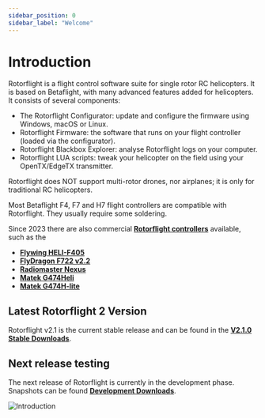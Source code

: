 ```yaml
---
sidebar_position: 0
sidebar_label: "Welcome"
---
```


# Introduction

Rotorflight is a flight control software suite for single rotor RC helicopters. It is based on Betaflight, with many advanced features added for helicopters. It consists of several components:

* The Rotorflight Configurator: update and configure the firmware using Windows, macOS or Linux.
* Rotorflight Firmware: the software that runs on your flight controller (loaded via the configurator).
* Rotorflight Blackbox Explorer: analyse Rotorflight logs on your computer.
* Rotorflight LUA scripts: tweak your helicopter on the field using your OpenTX/EdgeTX transmitter.

Rotorflight does NOT support multi-rotor drones, nor airplanes; it is only for traditional RC helicopters.

Most Betaflight F4, F7 and H7 flight controllers are compatible with Rotorflight. They usually require some soldering.

Since 2023 there are also commercial [**Rotorflight controllers**](./controllers/index.md) available, such as the

* [**Flywing HELI-F405**](./controllers/flywingf405heli.md)
* [**FlyDragon F722 v2.2**](./controllers/flydragon2.2.md)
* [**Radiomaster Nexus**](./controllers/rm-nexus.md)
* [**Matek G474Heli**](./controllers//matek_heli.md)
* [**Matek G474H-lite**](./controllers/matek_hlite.md)

## Latest Rotorflight 2 Version

Rotorflight v2.1 is the current stable release and can be found in the [**V2.1.0 Stable Downloads**](./docs/download/configurator).

## Next release testing

The next release of Rotorflight is currently in the development phase.  Snapshots can be found [**Development Downloads**](/docs/next/download/configurator).

![Introduction](./img/intro-1.jpg)
